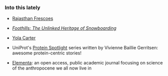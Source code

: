 ### Into this lately

- [Rajasthan Frescoes](http://www.nytimes.com/interactive/2016/05/09/t-magazine/india-rajasthan-frescoes.html?_r=1)

- [_Foothills: The Unlinked Heritage of Snowboarding_](https://www.outsideonline.com/featured-videos)

- [Yola Carter](https://www.youtube.com/watch?v=jV-KO-QN6r4)

- UniProt's [Protein Spotlight](http://web.expasy.org/spotlight/) series written by Vivienne Baillie Gerritsen: awesome protein-centric stories!

- [Elementa](https://www.elementascience.org/): an open access, public academic journal focusing on science of the anthropocene we all now live in
